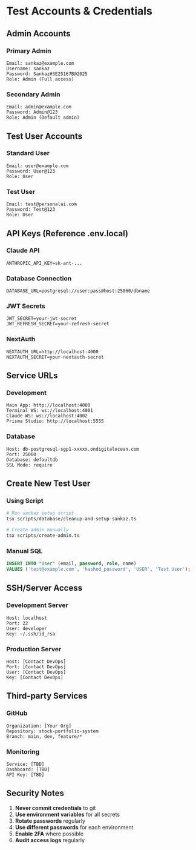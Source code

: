 # Test Accounts & Credentials

## Admin Accounts

### Primary Admin
```
Email: sankaz@example.com
Username: sankaz
Password: Sankaz#3E25167B@2025
Role: Admin (Full access)
```

### Secondary Admin
```
Email: admin@example.com
Password: Admin@123
Role: Admin (Default admin)
```

## Test User Accounts

### Standard User
```
Email: user@example.com
Password: User@123
Role: User
```

### Test User
```
Email: test@personalai.com
Password: Test@123
Role: User
```

## API Keys (Reference .env.local)

### Claude API
```
ANTHROPIC_API_KEY=sk-ant-...
```

### Database Connection
```
DATABASE_URL=postgresql://user:pass@host:25060/dbname
```

### JWT Secrets
```
JWT_SECRET=your-jwt-secret
JWT_REFRESH_SECRET=your-refresh-secret
```

### NextAuth
```
NEXTAUTH_URL=http://localhost:4000
NEXTAUTH_SECRET=your-nextauth-secret
```

## Service URLs

### Development
```
Main App: http://localhost:4000
Terminal WS: ws://localhost:4001
Claude WS: ws://localhost:4002
Prisma Studio: http://localhost:5555
```

### Database
```
Host: db-postgresql-sgp1-xxxxx.ondigitalocean.com
Port: 25060
Database: defaultdb
SSL Mode: require
```

## Create New Test User

### Using Script
```bash
# Run sankaz setup script
tsx scripts/database/cleanup-and-setup-sankaz.ts

# Create admin manually
tsx scripts/create-admin.ts
```

### Manual SQL
```sql
INSERT INTO "User" (email, password, role, name)
VALUES ('test@example.com', 'hashed_password', 'USER', 'Test User');
```

## SSH/Server Access

### Development Server
```
Host: localhost
Port: 22
User: developer
Key: ~/.ssh/id_rsa
```

### Production Server
```
Host: [Contact DevOps]
Port: [Contact DevOps]
User: [Contact DevOps]
Key: [Contact DevOps]
```

## Third-party Services

### GitHub
```
Organization: [Your Org]
Repository: stock-portfolio-system
Branch: main, dev, feature/*
```

### Monitoring
```
Service: [TBD]
Dashboard: [TBD]
API Key: [TBD]
```

## Security Notes

1. **Never commit credentials** to git
2. **Use environment variables** for all secrets
3. **Rotate passwords** regularly
4. **Use different passwords** for each environment
5. **Enable 2FA** where possible
6. **Audit access logs** regularly